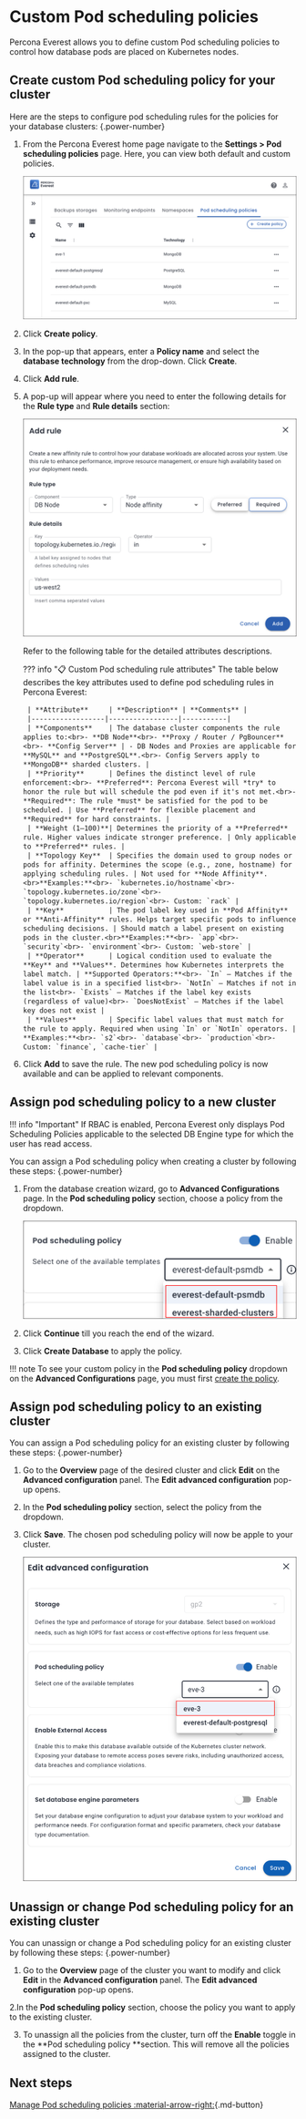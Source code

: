 # Custom Pod scheduling policies

Percona Everest allows you to define custom Pod scheduling policies to control how database pods are placed on Kubernetes nodes.

## Create custom Pod scheduling policy for your cluster

Here are the steps to configure pod scheduling rules for the policies for your database clusters:
{.power-number}

1. From the Percona Everest home page navigate to the <i class="uil uil-cog"></i> **Settings > Pod scheduling policies** page. Here, you can view both default and custom policies.


    ![!image](../images/pod_scheduling_policies.png)


2. Click **Create policy**.

3. In the pop-up that appears, enter a **Policy name** and select the **database technology** from the drop-down. Click **Create**.


4. Click **Add rule**.

5. A pop-up will appear where you need to enter the following details for the **Rule type** and **Rule details** section:

    ![!image](../images/affinity_add_rules.png)

    Refer to the following table for the detailed attributes descriptions.

    ??? info "📋 Custom Pod scheduling rule attributes"
        The table below describes the key attributes used to define pod scheduling rules in Percona Everest:


        | **Attribute**     | **Description** | **Comments** |
        |------------------|-----------------|-----------|
        | **Components**    | The database cluster components the rule applies to:<br>- **DB Node**<br>- **Proxy / Router / PgBouncer**<br>- **Config Server** | - DB Nodes and Proxies are applicable for **MySQL** and **PostgreSQL**.<br>- Config Servers apply to **MongoDB** sharded clusters. |
        | **Priority**      | Defines the distinct level of rule enforcement:<br>- **Preferred**: Percona Everest will *try* to honor the rule but will schedule the pod even if it's not met.<br>- **Required**: The rule *must* be satisfied for the pod to be scheduled. | Use **Preferred** for flexible placement and **Required** for hard constraints. |
        | **Weight (1–100)**| Determines the priority of a **Preferred** rule. Higher values indicate stronger preference. | Only applicable to **Preferred** rules. |
        | **Topology Key**  | Specifies the domain used to group nodes or pods for affinity. Determines the scope (e.g., zone, hostname) for applying scheduling rules. | Not used for **Node Affinity**.<br>**Examples:**<br>- `kubernetes.io/hostname`<br>- `topology.kubernetes.io/zone`<br>- `topology.kubernetes.io/region`<br>- Custom: `rack` |
        | **Key**           | The pod label key used in **Pod Affinity** or **Anti-Affinity** rules. Helps target specific pods to influence scheduling decisions. | Should match a label present on existing pods in the cluster.<br>**Examples:**<br>- `app`<br>- `security`<br>- `environment`<br>- Custom: `web-store` |
        | **Operator**      | Logical condition used to evaluate the **Key** and **Values**. Determines how Kubernetes interprets the label match. | **Supported Operators:**<br>- `In` – Matches if the label value is in a specified list<br>- `NotIn` – Matches if not in the list<br>- `Exists` – Matches if the label key exists (regardless of value)<br>- `DoesNotExist` – Matches if the label key does not exist |
        | **Values**        | Specific label values that must match for the rule to apply. Required when using `In` or `NotIn` operators. | **Examples:**<br>- `s2`<br>- `database`<br>- `production`<br>- Custom: `finance`, `cache-tier` |

6. Click **Add** to save the rule. The new pod scheduling policy is now available and can be applied to relevant components.


## Assign pod scheduling policy to a new cluster

!!! info "Important"
    If RBAC is enabled, Percona Everest only displays Pod Scheduling Policies applicable to the selected DB Engine type for which the user has read access.

You can assign a Pod scheduling policy when creating a cluster by following these steps:
{.power-number}

1. From the database creation wizard, go to **Advanced Configurations** page. In the **Pod scheduling policy**
section, choose a policy from the dropdown.

    ![!image](../images/assign_policy.png)


2. Click **Continue** till you reach the end of the wizard.

3. Click **Create Database** to apply the policy.

!!! note
    To see your custom policy in the **Pod scheduling policy** dropdown on the **Advanced Configurations** page, you must first [create the policy](#create-pod-scheduling-policy-for-your-cluster).

## Assign pod scheduling policy to an existing cluster

You can assign a Pod scheduling policy for an existing cluster by following these steps:
{.power-number}

1. Go to the **Overview** page of the desired cluster and click **Edit** on the **Advanced configuration** panel. The **Edit advanced configuration** pop-up opens.

2. In the **Pod scheduling policy** section, select the policy from the dropdown.

3. Click **Save**. The chosen pod scheduling policy will now be apple to your cluster.


    ![!image](../images/assign_policy_existing_cluster.png)  


## Unassign or change Pod scheduling policy for an existing cluster

You can unassign or change a Pod scheduling policy for an existing cluster by following these steps:
{.power-number}

1. Go to the **Overview** page of the cluster you want to modify and click **Edit** in the **Advanced configuration** panel. The **Edit advanced configuration** pop-up opens.

2.In the **Pod scheduling policy** section, choose the policy you want to apply to the existing cluster.

3. To unassign all the policies from the cluster, turn off the **Enable** toggle in the **Pod scheduling policy **section. This will remove all the policies assigned to the cluster.



## Next steps

[Manage Pod scheduling policies :material-arrow-right:](manage_pod_scheduling_policies.md){.md-button}






















 












